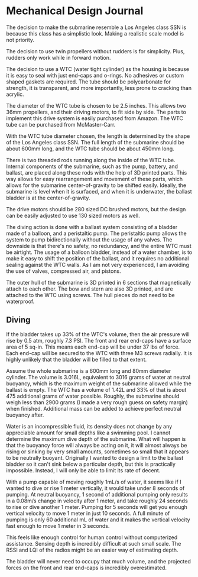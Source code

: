 Mechanical Design Journal
=========================

The decision to make the submarine resemble a Los Angeles class SSN is because this class has a simplistic look. Making a realistic scale model is not priority.

The decision to use twin propellers without rudders is for simplicity. Plus, rudders only work while in forward motion.

The decision to use a WTC (water tight cylinder) as the housing is because it is easy to seal with just end-caps and o-rings. No adhesives or custom shaped gaskets are required. The tube should be polycarbonate for strength, it is transparent, and more importantly, less prone to cracking than acrylic.

The diameter of the WTC tube is chosen to be 2.5 inches. This allows two 36mm propellers, and their driving motors, to fit side by side. The parts to implement this drive system is easily purchased from Amazon. The WTC tube can be purchased from McMaster-Carr.

With the WTC tube diameter chosen, the length is determined by the shape of the Los Angeles class SSN. The full length of the submarine should be about 600mm long, and the WTC tube should be about 450mm long.

There is two threaded rods running along the inside of the WTC tube. Internal components of the submarine, such as the pump, battery, and ballast, are placed along these rods with the help of 3D printed parts. This way allows for easy rearrangement and movement of these parts, which allows for the submarine center-of-gravity to be shifted easily. Ideally, the submarine is level when it is surfaced, and when it is underwater, the ballast bladder is at the center-of-gravity.

The drive motors should be 280 sized DC brushed motors, but the design can be easily adjusted to use 130 sized motors as well.

The diving action is done with a ballast system consisting of a bladder made of a balloon, and a peristaltic pump. The peristaltic pump allows the system to pump bidirectionally without the usage of any valves. The downside is that there's no safety, no redundancy, and the entire WTC must be airtight. The usage of a balloon bladder, instead of a water chamber, is to make it easy to shift the position of the ballast, and it requires no additional sealing against the WTC walls. As I am not very experienced, I am avoiding the use of valves, compressed air, and pistons.

The outer hull of the submarine is 3D printed in 6 sections that magnetically attach to each other. The bow and stern are also 3D printed, and are attached to the WTC using screws. The hull pieces do not need to be waterproof.

## Diving

If the bladder takes up 33% of the WTC's volume, then the air pressure will rise by 0.5 atm, roughly 7.3 PSI. The front and rear end-caps have a surface area of 5 sq-in. This means each end-cap will be under 37 lbs of force. Each end-cap will be secured to the WTC with three M3 screws radially. It is highly unlikely that the bladder will be filled to that extent.

Assume the whole submarine is a 600mm long and 80mm diameter cylinder. The volume is 3.016L, equivalent to 3016 grams of water at neutral buoyancy, which is the maximum weight of the submarine allowed while the ballast is empty. The WTC has a volume of 1.42L and 33% of that is about 475 additional grams of water possible. Roughly, the submarine should weigh less than 2900 grams (I made a very rough guess on safety margin) when finished. Additional mass can be added to achieve perfect neutral buoyancy after.

Water is an incompressible fluid, its density does not change by any appreciable amount for small depths like a swimming pool. I cannot determine the maximum dive depth of the submarine. What will happen is that the buoyancy force will always be acting on it, it will almost always be rising or sinking by very small amounts, sometimes so small that it appears to be neutrally buoyant. Originally I wanted to design a limit to the ballast bladder so it can't sink below a particular depth, but this is practically impossible. Instead, I will only be able to limit its rate of decent.

With a pump capable of moving roughly 1mL/s of water, it seems like if I wanted to dive or rise 1 meter vertically, it would take under 8 seconds of pumping. At neutral buoyancy, 1 second of additional pumping only results in a 0.08m/s change in velocity after 1 meter, and take roughly 24 seconds to rise or dive another 1 meter. Pumping for 5 seconds will get you enough vertical velocity to move 1 meter in just 10 seconds. A full minute of pumping is only 60 additional mL of water and it makes the vertical velocity fast enough to move 1 meter in 3 seconds.

This feels like enough control for human control without computerized assistance. Sensing depth is incredibly difficult at such small scale. The RSSI and LQI of the radios might be an easier way of estimating depth.

The bladder will never need to occupy that much volume, and the projected forces on the front and rear end-caps is incredibly overestimated.
